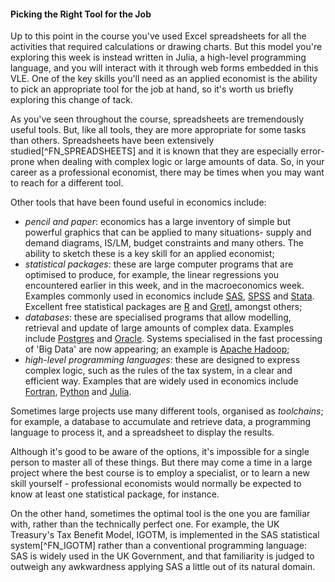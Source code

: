 #### Picking the Right Tool for the Job

Up to this point in the course you've used Excel spreadsheets for all the activities that required calculations or drawing charts. But this model you're exploring this week is instead written in Julia, a high-level programming language, and you will interact with it through web forms embedded in this VLE. One of the key skills you'll need as an applied economist is the ability to pick an appropriate tool for the job at hand, so it's worth us briefly exploring this change of tack.

As you've seen throughout the course, spreadsheets are tremendously useful tools. But, like all tools, they are more appropriate for some tasks than others. Spreadsheets have been extensively studied[^FN_SPREADSHEETS] and it is known that they are especially error-prone when dealing with complex logic or large amounts of data. So, in your career as a professional economist, there may be times when you may want to reach for a different tool.

Other tools that have been found useful in economics include:

* *pencil and paper*: economics has a large inventory of simple but powerful graphics that can be applied to many situations- supply and demand diagrams, IS/LM, budget constraints and many others. The ability to sketch these is a key skill for an applied economist;
* *statistical packages*: these are large computer programs that are optimised to produce, for example, the linear regressions you encountered earlier in this week, and in the macroeconomics week. Examples commonly used in economics include [SAS](https://www.sas.com/en_gb/home.html), [SPSS](https://www.ibm.com/analytics/spss-statistics-software) and [Stata](https://www.stata.com/). Excellent free statistical packages are [R](https://www.r-project.org/) and [Gretl](http://gretl.sourceforge.net/), amongst others;
* *databases*: these are specialised programs that allow modelling, retrieval and update of large amounts of complex data. Examples include [Postgres](https://www.postgresql.org/) and [Oracle](https://www.oracle.com/database/). Systems specialised in the fast processing of 'Big Data' are now appearing; an example is [Apache Hadoop](http://hadoop.apache.org/);
* *high-level programming languages*: these are designed to express complex logic, such as the rules of the tax system, in a clear and efficient way. Examples that are widely used in economics include [Fortran](https://en.wikipedia.org/wiki/Fortran), [Python](https://www.python.org/) and [Julia](https://julialang.org/).

Sometimes large projects use many different tools, organised as *toolchains*; for example, a database to accumulate and retrieve data, a programming language to process it, and a spreadsheet to display the results.

Although it's good to be aware of the options, it's impossible for a single person to master all of these things. But there may come a time in a large project where the best course is to employ a specialist, or to learn a new skill yourself - professional economists would normally be expected to know at least one statistical package, for instance.

On the other hand, sometimes the optimal tool is the one you are familiar with, rather than the technically perfect one. For example, the UK Treasury's Tax Benefit Model, IGOTM, is implemented in the SAS statistical system[^FN_IGOTM] rather than a conventional programming language: SAS is widely used in the UK Government, and that familiarity is judged to outweigh any awkwardness applying SAS a little out of its natural domain.
